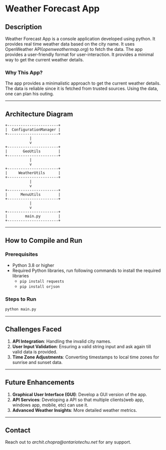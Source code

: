 # Weather Forecast App

## Description
Weather Forecast App is a console application developed using python. It provides real time weather data based on the city name. It uses OpenWeather API(_openweathermap.org_) to fetch the data. The app provides a user-friendly format for user-interaction. It provides a minimal way to get the current weather details.

### Why This App?
The app provides a minimalistic approach to get the current weather details. The data is reliable since it is fetched from trusted sources. Using the data, one can plan his outing.

---

## Architecture Diagram

```
+-----------------------+
|  ConfigurationManager |
+-----------------------+
           |
           v
+-----------------------+
|       GeoUtils        |
+-----------------------+
           |
           v
+-----------------------+
|     WeatherUtils      |
+-----------------------+
           |
           v
+-----------------------+
|      MenuUtils        |
+-----------------------+
           |
           v
+-----------------------+
|        main.py        |
+-----------------------+
```

---

## How to Compile and Run

### Prerequisites
- Python 3.8 or higher
- Required Python libraries, run following commands to install the required libraries
  - `pip install requests`
  - `pip install orjson`

### Steps to Run
```bash
python main.py
```

---

## Challenges Faced
1. **API Integration**: Handling the invalid city names.
2. **User Input Validation**: Ensuring a valid string input and ask again till valid data is provided.
3. **Time Zone Adjustments**: Converting timestamps to local time zones for sunrise and sunset data.

---

## Future Enhancements
1. **Graphical User Interface (GUI)**: Develop a GUI version of the app.
2. **API Services**: Developing a API so that multiple clients(web app, windows app, mobile, etc) can use it.
3. **Advanced Weather Insights**: More detailed weather metrics.

---

## Contact
Reach out to _archit.chopra@ontariotechu.net_ for any support.

